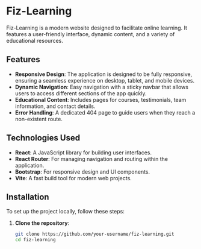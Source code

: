 # Fiz-Learning

Fiz-Learning is a modern website designed to facilitate online learning. It features a user-friendly interface, dynamic content, and a variety of educational resources.

## Features

- **Responsive Design**: The application is designed to be fully responsive, ensuring a seamless experience on desktop, tablet, and mobile devices.
- **Dynamic Navigation**: Easy navigation with a sticky navbar that allows users to access different sections of the app quickly.
- **Educational Content**: Includes pages for courses, testimonials, team information, and contact details.
- **Error Handling**: A dedicated 404 page to guide users when they reach a non-existent route.

## Technologies Used

- **React**: A JavaScript library for building user interfaces.
- **React Router**: For managing navigation and routing within the application.
- **Bootstrap**: For responsive design and UI components.
- **Vite**: A fast build tool for modern web projects.

## Installation

To set up the project locally, follow these steps:

1. **Clone the repository**:
   ```bash
   git clone https://github.com/your-username/fiz-learning.git
   cd fiz-learning
